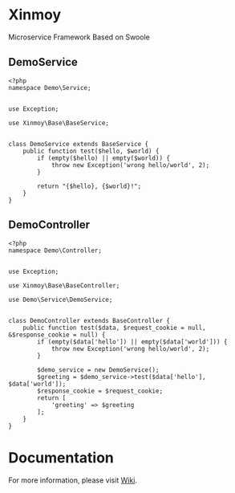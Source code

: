# Xinmoy
Microservice Framework Based on Swoole

## DemoService
```
<?php
namespace Demo\Service;


use Exception;

use Xinmoy\Base\BaseService;


class DemoService extends BaseService {
    public function test($hello, $world) {
        if (empty($hello) || empty($world)) {
            throw new Exception('wrong hello/world', 2);
        }

        return "{$hello}, {$world}!";
    }
}
```
## DemoController
```
<?php
namespace Demo\Controller;


use Exception;

use Xinmoy\Base\BaseController;

use Demo\Service\DemoService;


class DemoController extends BaseController {
    public function test($data, $request_cookie = null, &$response_cookie = null) {
        if (empty($data['hello']) || empty($data['world'])) {
            throw new Exception('wrong hello/world', 2);
        }

        $demo_service = new DemoService();
        $greeting = $demo_service->test($data['hello'], $data['world']);
        $response_cookie = $request_cookie;
        return [
            'greeting' => $greeting
        ];
    }
}
```
# Documentation
For more information, please visit [Wiki](https://github.com/oakwilliams/xinmoy/wiki).

